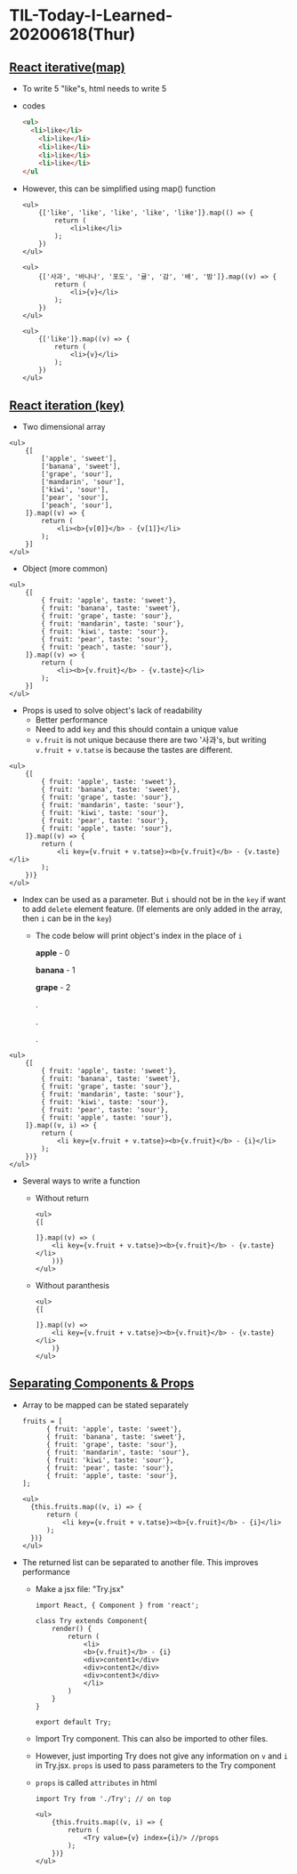 # TIL-Today-I-Learned- 20200618(Thur)


## [React iterative(map)](https://www.youtube.com/watch?v=OO5gXdPR6HI&list=PLcqDmjxt30RtqbStQqk-eYMK8N-1SYIFn&index=22)

- To write 5 "like"s, html needs to write 5 <li> codes

  ```html
  <ul>
  	<li>like</li>
      <li>like</li>
      <li>like</li>
      <li>like</li>
      <li>like</li>
  </ul
  ```

- However, this can be simplified using map() function

  ```react
  <ul>
      {['like', 'like', 'like', 'like', 'like']}.map(() => {
          return (
              <li>like</li>
          );
      })
  </ul>
  
  <ul>
      {['사과', '바나나', '포도', '귤', '감', '배', '밤']}.map((v) => {
          return (
              <li>{v}</li>
          );
      })
  </ul>
  
  <ul>
      {['like']}.map((v) => {
          return (
              <li>{v}</li>
          );
      })
  </ul>
  ```



## [React iteration (key)](https://www.youtube.com/watch?v=A-ydulnj8lk&list=PLcqDmjxt30RtqbStQqk-eYMK8N-1SYIFn&index=23)

- Two dimensional array

```react
<ul>
	{[
		['apple', 'sweet'],
		['banana', 'sweet'],
		['grape', 'sour'],
		['mandarin', 'sour'],
		['kiwi', 'sour'],
		['pear', 'sour'],
		['peach', 'sour'],
	]}.map((v) => {
		return (
			<li><b>{v[0]}</b> - {v[1]}</li>
		);
	}]
</ul>
```

- Object (more common)

```react
<ul>
	{[
		{ fruit: 'apple', taste: 'sweet'},
		{ fruit: 'banana', taste: 'sweet'},
		{ fruit: 'grape', taste: 'sour'},
		{ fruit: 'mandarin', taste: 'sour'},
		{ fruit: 'kiwi', taste: 'sour'},
		{ fruit: 'pear', taste: 'sour'},
		{ fruit: 'peach', taste: 'sour'},
	]}.map((v) => {
		return (
			<li><b>{v.fruit}</b> - {v.taste}</li>
		);
	}]
</ul>
```

- Props is used to solve object's lack of readability
  - Better performance
  - Need to add `key` and this should contain a unique value
  - `v.fruit` is not unique because there are two '사과's, but writing `v.fruit + v.tatse` is because the tastes are different.

```react
<ul>
	{[
		{ fruit: 'apple', taste: 'sweet'},
		{ fruit: 'banana', taste: 'sweet'},
		{ fruit: 'grape', taste: 'sour'},
		{ fruit: 'mandarin', taste: 'sour'},
		{ fruit: 'kiwi', taste: 'sour'},
		{ fruit: 'pear', taste: 'sour'},
		{ fruit: 'apple', taste: 'sour'},
	]}.map((v) => {
		return (
			<li key={v.fruit + v.tatse}><b>{v.fruit}</b> - {v.taste}</li>
		);
	})}
</ul>
```


- Index can be used as a parameter. But `i` should not be in the `key` if want to add `delete` element feature. (If elements are only added in the array, then `i` can be in the `key`)

  - The code below will print object's index in the place of `i`

    **apple** - 0

    **banana** - 1

    **grape** - 2

    .

    .

    .

```
<ul>
	{[
		{ fruit: 'apple', taste: 'sweet'},
		{ fruit: 'banana', taste: 'sweet'},
		{ fruit: 'grape', taste: 'sour'},
		{ fruit: 'mandarin', taste: 'sour'},
		{ fruit: 'kiwi', taste: 'sour'},
		{ fruit: 'pear', taste: 'sour'},
		{ fruit: 'apple', taste: 'sour'},
	]}.map((v, i) => {
		return (
			<li key={v.fruit + v.tatse}><b>{v.fruit}</b> - {i}</li>
		);
	})}
</ul>
```



- Several ways to write a function

  - Without return

    ```react
    <ul>
    {[
        
    ]}.map((v) => (
    	<li key={v.fruit + v.tatse}><b>{v.fruit}</b> - {v.taste}</li>
    	))}
    </ul>
    ```

  - Without paranthesis

    ```react
    <ul>
    {[
        
    ]}.map((v) => 
    	<li key={v.fruit + v.tatse}><b>{v.fruit}</b> - {v.taste}</li>
    	)}
    </ul>
    ```

    

## [Separating Components & Props](https://www.youtube.com/watch?v=6YZhSvRqddw&list=PLcqDmjxt30RtqbStQqk-eYMK8N-1SYIFn&index=24)

- Array to be mapped can be stated separately

  ```
  fruits = [
		{ fruit: 'apple', taste: 'sweet'},
		{ fruit: 'banana', taste: 'sweet'},
		{ fruit: 'grape', taste: 'sour'},
		{ fruit: 'mandarin', taste: 'sour'},
		{ fruit: 'kiwi', taste: 'sour'},
		{ fruit: 'pear', taste: 'sour'},
		{ fruit: 'apple', taste: 'sour'},
  ];
  
  <ul>
  	{this.fruits.map((v, i) => {
  		return (
  			<li key={v.fruit + v.tatse}><b>{v.fruit}</b> - {i}</li>
  		);
  	})}
  </ul>
  ```

  

- The returned list can be separated to another file. This improves performance

  - Make a jsx file: "Try.jsx"

    ```react
    import React, { Component } from 'react';
    
    class Try extends Component{
    	render() {
    		return (
                <li>
                <b>{v.fruit}</b> - {i}
                <div>content1</div>
                <div>content2</div>
                <div>content3</div>
                </li>
            )
    	}
    }
    
    export default Try;
    ```

    

  - Import Try component. This can also be imported to other files.

  - However, just importing Try does not give any information on `v` and `i` in Try.jsx.  `props` is used to pass parameters to the Try component

  - `props` is called `attributes` in html

    ```react
    import Try from './Try'; // on top
    
    <ul>
    	{this.fruits.map((v, i) => {
    		return (
    			<Try value={v} index={i}/> //props
    		);
    	})}
    </ul>
    ```

    

  
